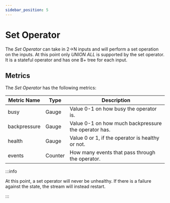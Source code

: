 ```yaml
---
sidebar_position: 5
---
```


# Set Operator

The *Set Operator* can take in 2->N inputs and will perform a set operation on the inputs. At this point only *UNION ALL* is supported by the set operator.
It is a stateful operator and has one B+ tree for each input.

## Metrics

The *Set Operator* has the following metrics:

| Metric Name   | Type      | Description                                           |
| ------------- | --------- | ----------------------------------------------------- |
| busy          | Gauge     | Value 0-1 on how busy the operator is.                |
| backpressure  | Gauge     | Value 0-1 on how much backpressure the operator has.  |
| health        | Gauge     | Value 0 or 1, if the operator is healthy or not.      |
| events        | Counter   | How many events that pass through the operator.       |

:::info

At this point, a set operator will never be unhealthy.
If there is a failure against the state, the stream will instead restart.

:::